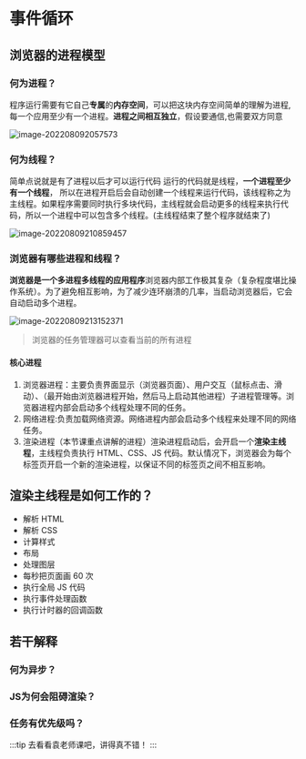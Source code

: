 # 事件循环

## 浏览器的进程模型

### 何为进程？

程序运行需要有它自己**专属**的**内存空间**，可以把这块内存空间简单的理解为进程,每一个应用至少有一个进程。**进程之间相互独立**，假设要通信,也需要双方同意

![image-202208092057573](http://mdrs.yuanjin.tech/img/202208092057573.png)

### 何为线程？

简单点说就是有了进程以后才可以运行代码 运行的代码就是线程，**一个进程至少有一个线程**，
所以在进程开启后会自动创建一个线程来运行代码，该线程称之为主线程。如果程序需要同时执行多块代码，主线程就会启动更多的线程来执行代码，所以一个进程中可以包含多个线程。(主线程结束了整个程序就结束了)

![image-20220809210859457](http://mdrs.yuanjin.tech/img/202208092108499.png)

### 浏览器有哪些进程和线程？

**浏览器是一个多进程多线程的应用程序**浏览器内部工作极其复杂（复杂程度堪比操作系统）。为了避免相互影响，为了减少连环崩溃的几率，当启动浏览器后，它会自动启动多个进程。

![image-20220809213152371](http://mdrs.yuanjin.tech/img/202208092131410.png)

> 浏览器的任务管理器可以查看当前的所有进程

#### 核心进程

1. 浏览器进程：主要负责界面显示（浏览器页面）、用户交互（鼠标点击、滑动）、（最开始由浏览器进程开始，然后马上启动其他进程）子进程管理等。浏览器进程内部会启动多个线程处理不同的任务。
2. 网络进程:负责加载网络资源。网络进程内部会启动多个线程来处理不同的网络任务。
3. 渲染进程（本节课重点讲解的进程）渲染进程启动后，会开启一个**渲染主线程**，主线程负责执行 HTML、CSS、JS 代码。默认情况下，浏览器会为每个标签页开启一个新的渲染进程，以保证不同的标签页之间不相互影响。

## 渲染主线程是如何工作的？

- 解析 HTML
- 解析 CSS
- 计算样式
- 布局
- 处理图层
- 每秒把页面画 60 次
- 执行全局 JS 代码
- 执行事件处理函数
- 执行计时器的回调函数

## 若干解释

### 何为异步？

### JS为何会阻碍渲染？

### 任务有优先级吗？

:::tip
去看看袁老师课吧，讲得真不错！
:::
